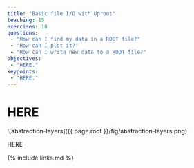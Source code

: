 ```yaml
---
title: "Basic file I/O with Uproot"
teaching: 15
exercises: 10
questions:
 - "How can I find my data in a ROOT file?"
 - "How can I plot it?"
 - "How can I write new data to a ROOT file?"
objectives:
 - "HERE."
keypoints:
 - "HERE."
---
```


# HERE

![abstraction-layers]({{ page.root }}/fig/abstraction-layers.png)

HERE

{% include links.md %}
